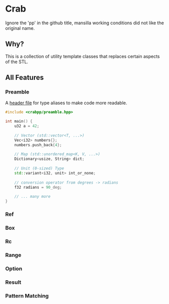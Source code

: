 # Crab
Ignore the 'pp' in the github title, mansilla working conditions did not like the original name. 



## Why?
This is a collection of utility template classes that replaces certain aspects of the STL.


## All Features 

### Preamble 
A [header file](include/preamble.hpp) for 
type aliases to make code more readable.

```cpp
#include <crabpp/preamble.hpp>

int main() {
    u32 a = 42;
    
    // Vector (std::vector<T, ...>)
    Vec<i32> numbers{};
    numbers.push_back{4};
    
    // Map (std::unordered_map<K, V, ...>)
    Dictionary<usize, String> dict;
    
    // Unit (0-sized) Type 
    std::variant<i32, unit> int_or_none;
    
    // conversion operator from degrees -> radians
    f32 radians = 90_deg; 
    
    // ... many more
}
```

### Ref

### Box

### Rc 

### Range 

### Option 

### Result 

### Pattern Matching
